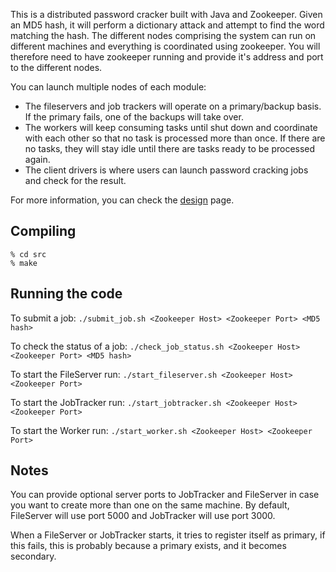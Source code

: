 This is a distributed password cracker built with Java and Zookeeper. Given an MD5 hash, it will perform a dictionary attack and attempt to find the word matching the hash. The different nodes comprising the system can run on different machines and everything is coordinated using zookeeper. You will therefore need to have zookeeper running and provide it's address and port to the different nodes.

You can launch multiple nodes of each module:
- The fileservers and job trackers will operate on a primary/backup basis. If the primary fails, one of the backups will take over.
- The workers will keep consuming tasks until shut down and coordinate with each other so that no task is processed more than once. If there are no tasks, they will stay idle until there are tasks ready to be processed again.
- The client drivers is where users can launch password cracking jobs and check for the result.

For more information, you can check the [design](https://github.com/ufowam/distributed-cracker/wiki/Design) page.

## Compiling

```
% cd src
% make
```

## Running the code

To submit a job: 
    `./submit_job.sh <Zookeeper Host> <Zookeeper Port> <MD5 hash>`

To check the status of a job:
    `./check_job_status.sh <Zookeeper Host> <Zookeeper Port> <MD5 hash>`

To start the FileServer run: 
    `./start_fileserver.sh <Zookeeper Host> <Zookeeper Port>`

To start the JobTracker run: 
    `./start_jobtracker.sh <Zookeeper Host> <Zookeeper Port>`

To start the Worker run: 
    `./start_worker.sh <Zookeeper Host> <Zookeeper Port>`


## Notes


You can provide optional server ports to JobTracker and FileServer in case you
want to create more than one on the same machine.
By default, FileServer will use port 5000 and JobTracker will use port 3000.

When a FileServer or JobTracker starts, it tries to register itself as primary,
if this fails, this is probably because a primary exists, and it
becomes secondary.




